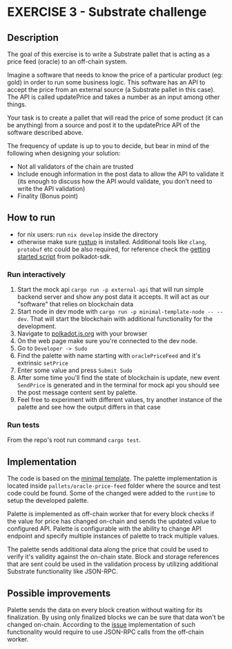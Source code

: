 # EXERCISE 3 - Substrate challenge

## Description

The goal of this exercise is to write a Substrate pallet that is acting as a price feed (oracle) to
an off-chain system.

Imagine a software that needs to know the price of a particular product (eg: gold) in order to
run some business logic. This software has an API to accept the price from an external
source (a Substrate pallet in this case). The API is called updatePrice and takes a number
as an input among other things.

Your task is to create a pallet that will read the price of some product (it can be anything)
from a source and post it to the updatePrice API of the software described above.

The frequency of update is up to you to decide, but bear in mind of the following when
designing your solution:
- Not all validators of the chain are trusted
- Include enough information in the post data to allow the API to validate it (its enough
to discuss how the API would validate, you don’t need to write the API validation)
- Finality (Bonus point)

## How to run

- for nix users: run `nix develop` inside the directory
- otherwise make sure [rustup](https://rustup.rs) is installed. Additional tools like `clang`, `protobuf` etc could be also required, for reference check the [getting started script](https://github.com/paritytech/polkadot-sdk/blob/9128dca3c544a5327f0a89241aea1409d67c81b0/scripts/getting-started.sh) from polkadot-sdk.

### Run interactively

1. Start the mock api `cargo run -p external-api` that will run simple backend server and show any post data it accepts. It will act as our "software" that relies on blockchain data
2. Start node in dev mode with `cargo run -p minimal-template-node -- --dev`. That will start the blockchain with additional functionality for the development.
3. Navigate to [polkadot.js.org](https://polkadot.js.org/apps/?rpc=ws%3A%2F%2F127.0.0.1%3A9944#) with your browser
4. On the web page make sure you're connected to the dev node.
5. Go to `Developer -> Sudo`
6. Find the palette with name starting with `oraclePriceFeed` and it's extrinsic `setPrice`
7. Enter some value and press `Submit Sudo`
8. After some time you'll find the state of blockchain is update, new event `SendPrice` is generated and in the terminal for mock api you should see the post message content sent by palette.
9. Feel free to experiment with different values, try another instance of the palette and see how the output differs in that case

### Run tests

From the repo's root run command `cargo test`.

## Implementation

The code is based on the [minimal template](https://github.com/paritytech/polkadot-sdk-minimal-template). The palette implementation is located inside `pallets/oracle-price-feed` folder where the source and test code could be found. Some of the changed were added to the `runtime` to setup the developed palette.

Palette is implemented as off-chain worker that for every block checks if the value for price has changed on-chain and sends the updated value to configured API. Palette is configurable with the ability to change API endpoint and specify multiple instances of palette to track multiple values.

The palette sends additional data along the price that could be used to verify it's validity against the on-chain state. Block and storage references that are sent could be used in the validation process by utilizing additional Substrate functionality like JSON-RPC.

## Possible improvements

Palette sends the data on every block creation without waiting for its finalization. By using only finalized blocks we can be sure that data won't be changed on-chain. According to the [issue](https://github.com/paritytech/substrate/issues/6742) implementation of such functionality would require to use JSON-RPC calls from the off-chain worker.

